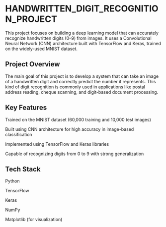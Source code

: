 # HANDWRITTEN_DIGIT_RECOGNITION_PROJECT
This project focuses on building a deep learning model that can accurately recognize handwritten digits (0–9) from images. It uses a Convolutional Neural Network (CNN) architecture built with TensorFlow and Keras, trained on the widely-used MNIST dataset.

## Project Overview
The main goal of this project is to develop a system that can take an image of a handwritten digit and correctly predict the number it represents. This kind of digit recognition is commonly used in applications like postal address reading, cheque scanning, and digit-based document processing.

## Key Features
Trained on the MNIST dataset (60,000 training and 10,000 test images)

Built using CNN architecture for high accuracy in image-based classification

Implemented using TensorFlow and Keras libraries

Capable of recognizing digits from 0 to 9 with strong generalization

## Tech Stack
Python

TensorFlow

Keras

NumPy

Matplotlib (for visualization)
